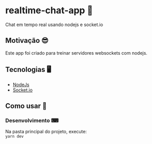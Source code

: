 # realtime-chat-app 📱
Chat em tempo real usando nodejs e socket.io

## Motivação 😎
Este app foi criado para treinar servidores websockets com nodejs.

## Tecnologias 🖥
* [NodeJs](https://nodejs.org/)
* [Socket.io](https://socket.io/)

## Como usar 🤔
### Desenvolvimento ⌨
Na pasta principal do projeto, execute:<br >
`yarn dev`

